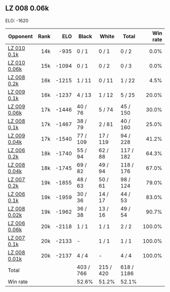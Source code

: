 ## LZ 008 0.06k ##

ELO: -1620

Opponent | Rank | ELO | Black | White | Total | Win rate
---------|-----:|----:|-------|-------|-------|-------:
[LZ 010 0.1k](LZ%20010%200.1k.md) | 14k | -935 | 0 / 1 | 0 / 1 | 0 / 2 | 0.0%
[LZ 010 0.06k](LZ%20010%200.06k.md) | 15k | -1094 | 0 / 1 | 0 / 2 | 0 / 3 | 0.0%
[LZ 008 0.2k](LZ%20008%200.2k.md) | 16k | -1215 | 1 / 11 | 0 / 11 | 1 / 22 | 4.5%
[LZ 009 0.1k](LZ%20009%200.1k.md) | 16k | -1237 | 4 / 13 | 1 / 12 | 5 / 25 | 20.0%
[LZ 009 0.06k](LZ%20009%200.06k.md) | 17k | -1446 | 40 / 76 | 5 / 74 | 45 / 150 | 30.0%
[LZ 008 0.1k](LZ%20008%200.1k.md) | 17k | -1467 | 38 / 79 | 2 / 81 | 40 / 160 | 25.0%
[LZ 009 0.04k](LZ%20009%200.04k.md) | 17k | -1540 | 77 / 109 | 17 / 119 | 94 / 228 | 41.2%
[LZ 006 0.2k](LZ%20006%200.2k.md) | 18k | -1740 | 55 / 94 | 62 / 88 | 117 / 182 | 64.3%
[LZ 008 0.04k](LZ%20008%200.04k.md) | 18k | -1745 | 69 / 82 | 49 / 94 | 118 / 176 | 67.0%
[LZ 007 0.2k](LZ%20007%200.2k.md) | 19k | -1855 | 48 / 63 | 50 / 61 | 98 / 124 | 79.0%
[LZ 006 0.1k](LZ%20006%200.1k.md) | 19k | -1959 | 30 / 36 | 14 / 17 | 44 / 53 | 83.0%
[LZ 008 0.02k](LZ%20008%200.02k.md) | 19k | -1962 | 36 / 38 | 13 / 16 | 49 / 54 | 90.7%
[LZ 006 0.06k](LZ%20006%200.06k.md) | 20k | -2118 | 1 / 1 | 1 / 1 | 2 / 2 | 100.0%
[LZ 007 0.1k](LZ%20007%200.1k.md) | 20k | -2133 | - | 1 / 1 | 1 / 1 | 100.0%
[LZ 008 0.01k](LZ%20008%200.01k.md) | 20k | -2137 | 4 / 4 | - | 4 / 4 | 100.0%
Total | | | 403 / 766 | 215 / 420 | 618 / 1186 | 
Win rate| | | 52.6% | 51.2% | 52.1% | 
